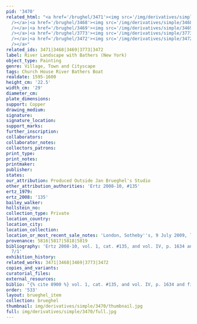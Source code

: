```yaml
---
pid: '3470'
related_html: "<a href='/brughel/3471'><img src='/img/derivatives/simple/3471/thumbnail.jpg'
  /></a>|<a href='/brughel/3468'><img src='/img/derivatives/simple/3468/thumbnail.jpg'
  /></a>|<a href='/brughel/3469'><img src='/img/derivatives/simple/3469/thumbnail.jpg'
  /></a>|<a href='/brughel/3773'><img src='/img/derivatives/simple/3773/thumbnail.jpg'
  /></a>|<a href='/brughel/3472'><img src='/img/derivatives/simple/3472/thumbnail.jpg'
  /></a>"
related_ids: 3471|3468|3469|3773|3472
label: River Landscape with Bathers (New York)
object_type: Painting
genre: Village, Town and Cityscape
tags: Church House River Bathers Boat
realdate: 1595-1600
height_cm: '22.5'
width_cm: '29'
diameter_cm: 
plate_dimensions: 
support: Copper
drawing_medium: 
signature: 
signature_location: 
support_marks: 
further_inscription: 
collaborators: 
collaborator_notes: 
collectors_patrons: 
print_type: 
print_notes: 
printmaker: 
publisher: 
states: 
our_attribution: Produced Outside Jan Brueghel's Studio
other_attribution_authorities: 'Ertz 2008-10, #135'
ertz_1979: 
ertz_2008: '135'
bailey_walker: 
hollstein_no: 
collection_type: Private
location_country: 
location_city: 
location_collection: 
location_or_most_recent_sale_notes: 'London, Sotheby''s, 9 July 2009, lot #111'
provenance: 5816|5817|5818|5819
bibliography: 'Ertz 2008-10, vol. 1, cat. #135, and vol. IV, p. 1634 and fig. Add.
  7/1'
exhibition_history: 
related_works: 3471|3468|3469|3773|3472
copies_and_variants: 
curatorial_files: 
external_resources: 
biblio: "{% cite 8900 %} vol. 1, cat. #135, and vol. IV, p. 1634 and fig. Add. 7/1"
order: '533'
layout: brueghel_item
collection: brueghel
thumbnail: img/derivatives/simple/3470/thumbnail.jpg
full: img/derivatives/simple/3470/full.jpg
---
```

